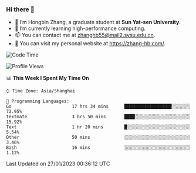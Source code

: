 ### Hi there 👋

- 🔭 I’m Hongbin Zhang, a graduate student at **Sun Yat-sen University**.
- 🌱 I’m currently learning high-performance computing.
- 📫 You can contact me at zhanghb55@mail2.sysu.edu.cn.
- 👀 You can visit my personal website at https://zhang-hb.com/.

<!--START_SECTION:waka-->
![Code Time](http://img.shields.io/badge/Code%20Time-38%20hrs%2056%20mins-blue)

![Profile Views](http://img.shields.io/badge/Profile%20Views-60-blue)

📊 **This Week I Spent My Time On** 

```text
⌚︎ Time Zone: Asia/Shanghai

💬 Programming Languages: 
Go                       17 hrs 34 mins      ██████████████████░░░░░░░   72.95% 
textmate                 3 hrs 50 mins       ████░░░░░░░░░░░░░░░░░░░░░   15.92% 
Text                     1 hr 20 mins        █░░░░░░░░░░░░░░░░░░░░░░░░   5.54% 
Other                    50 mins             ░░░░░░░░░░░░░░░░░░░░░░░░░   3.46% 
Bash                     16 mins             ░░░░░░░░░░░░░░░░░░░░░░░░░   1.12%

```


 Last Updated on 27/01/2023 00:36:12 UTC
<!--END_SECTION:waka-->
